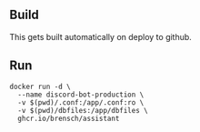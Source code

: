 ## Build
This gets built automatically on deploy to github.

## Run
```
docker run -d \
  --name discord-bot-production \
  -v $(pwd)/.conf:/app/.conf:ro \
  -v $(pwd)/dbfiles:/app/dbfiles \
  ghcr.io/brensch/assistant
```
